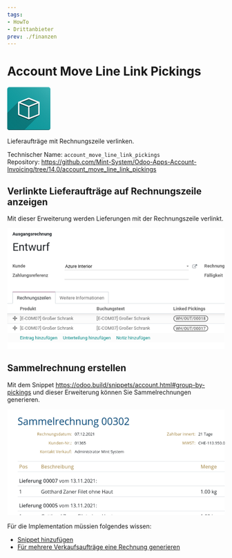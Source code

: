 ```yaml
---
tags:
- HowTo
- Drittanbieter
prev: ./finanzen
---
```

# Account Move Line Link Pickings
![icon_oms_box](assets/icon_oms_box.png)

Lieferaufträge mit Rechnungszeile verlinken.                  

Technischer Name: `account_move_line_link_pickings`\
Repository: <https://github.com/Mint-System/Odoo-Apps-Account-Invoicing/tree/14.0/account_move_line_link_pickings>

## Verlinkte Lieferaufträge auf Rechnungszeile anzeigen

Mit dieser Erweiterung werden Lieferungen mit der Rechnungszeile verlinkt.

![](assets/Account%20Move%20Line%20Link%20Pickings.png)


## Sammelrechnung erstellen

Mit dem Snippet <https://odoo.build/snippets/account.html#group-by-pickings> und dieser Erweiterung können Sie Sammelrechnungen generieren.

![](assets/Account%20Move%20Line%20Link%20Pickings%20Sammelrechnung.png)

Für die Implementation müssien folgendes wissen:
* [Snippet hinzufügen](Entwicklung%20Snippets.md#Snippet%20hinzufügen)
* [Für mehrere Verkaufsaufträge eine Rechnung generieren](Verkauf.md#Für%20mehrere%20Verkaufsaufträge%20eine%20Rechnung%20generieren) 